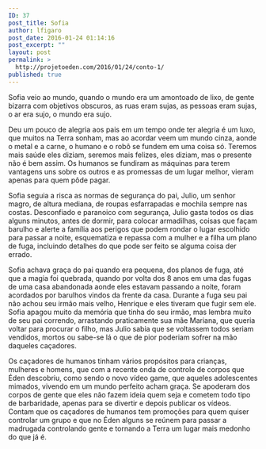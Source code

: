 ```yaml
---
ID: 37
post_title: Sofia
author: lfigaro
post_date: 2016-01-24 01:14:16
post_excerpt: ""
layout: post
permalink: >
  http://projetoeden.com/2016/01/24/conto-1/
published: true
---
```

<p class="p1"><span class="s1">Sofia veio ao mundo, quando o mundo era um amontoado de lixo, de gente bizarra com objetivos obscuros, as ruas eram sujas, as pessoas eram sujas, o ar era sujo, o mundo era sujo. </span></p>
<p class="p1"><span class="s1">Deu um pouco de alegria aos pais em um tempo onde ter alegria é um luxo, que muitos na Terra sonham, mas ao acordar veem um mundo cinza, aonde o metal e a carne, o humano e o robô se fundem em uma coisa só. Teremos mais saúde eles diziam, seremos mais felizes, eles diziam, mas o presente não é bem assim. Os humanos se fundiram as máquinas para terem vantagens uns sobre os outros e as promessas de um lugar melhor, vieram apenas para quem pôde pagar.</span></p>
<p class="p1"><span class="s1">Sofia seguia a risca as normas de segurança do pai, Julio, um senhor magro, de altura mediana, de roupas esfarrapadas e mochila sempre nas costas. Desconfiado e paranoico com segurança, Julio gasta todos os dias alguns minutos, antes de dormir, para colocar armadilhas, coisas que façam barulho e alerte a família aos perigos que podem rondar o lugar escolhido para passar a noite, esquematiza e repassa com a mulher e a filha um plano de fuga, incluindo detalhes do que pode ser feito se alguma coisa der errado. </span></p>
<p class="p1"><span class="s1">Sofia achava graça do pai quando era pequena, dos planos de fuga, até que a magia foi quebrada, quando por volta dos 8 anos em uma das fugas de uma casa abandonada aonde eles estavam passando a noite, foram acordados por barulhos vindos da frente da casa. Durante a fuga seu pai não achou seu irmão mais velho, Henrique e eles tiveram que fugir sem ele. Sofia apagou muito da memória que tinha do seu irmão, mas lembra muito de seu pai correndo, arrastando praticamente sua mãe Mariana, que queria voltar para procurar o filho, mas Julio sabia que se voltassem todos seriam vendidos, mortos ou sabe-se lá o que de pior poderiam sofrer na mão daqueles caçadores. </span></p>
<p class="p1"><span class="s1">Os caçadores de humanos tinham vários propósitos para crianças, mulheres e homens, que com a recente onda de controle de corpos que Éden descobriu, como sendo o novo vídeo game, que aqueles adolescentes mimados, vivendo em um mundo perfeito acham graça. Se apoderam dos corpos de gente que eles não fazem ideia quem seja e cometem todo tipo de barbaridade, apenas para se divertir e depois publicar os vídeos. Contam que os caçadores de humanos tem promoções para quem quiser controlar um grupo e que no Éden alguns se reúnem para passar a madrugada controlando gente e tornando a Terra um lugar mais medonho do que já é.</span></p>